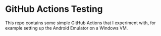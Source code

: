 # GitHub Actions Testing

This repo contains some simple GitHub Actions that I experiment with, for example setting up the Android Emulator on a Windows VM.